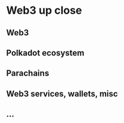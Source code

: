 # Web3 up close

## Web3
## Polkadot ecosystem
## Parachains
## Web3 services, wallets, misc
## ...

